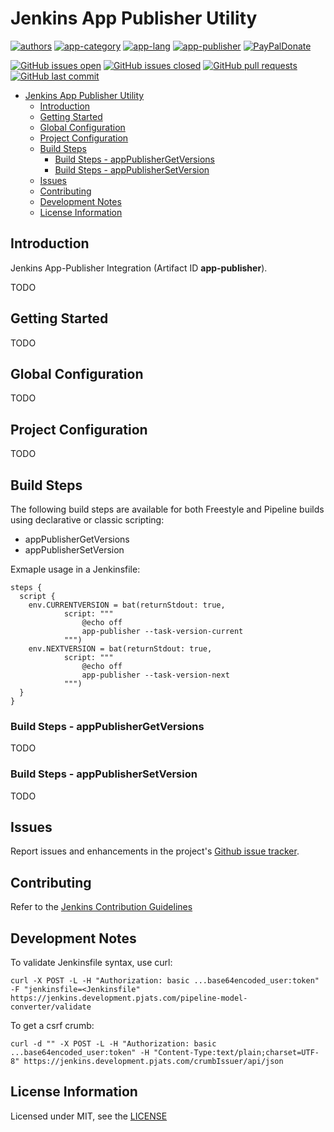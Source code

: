 # Jenkins App Publisher Utility

[![authors](https://img.shields.io/badge/authors-scott%20meesseman-6F02B5.svg?logo=visual%20studio%20code)](https://www.littlesm.com)
[![app-category](https://img.shields.io/badge/category-jenkins%20plugins-blue.svg)](https://github.com/spmeesseman/jenkins-app-publisher)
[![app-lang](https://img.shields.io/badge/language-java%20maven-blue.svg)](https://github.com/spmeesseman/jenkins-app-publisher)
[![app-publisher](https://img.shields.io/badge/%20%20%F0%9F%93%A6%F0%9F%9A%80-jenkins--mantisbt--plugin-e10000.svg)](https://github.com/spmeesseman/jenkins-app-publisher)
[![PayPalDonate](https://img.shields.io/badge/paypal-donate-green.svg)](https://www.paypal.com/cgi-bin/webscr?cmd=_donations&business=YWZXT3KE2L4BA&item_name=taskexplorer&currency_code=USD)

[![GitHub issues open](https://img.shields.io/github/issues-raw/spmeesseman/jenkins%2dmantisbt%2dplugin.svg?logo=github)](https://github.com/spmeesseman/jenkins-app-publisher/issues)
[![GitHub issues closed](https://img.shields.io/github/issues-closed-raw/spmeesseman/jenkins%2dmantisbt%2dplugin.svg?logo=github)](https://github.com/spmeesseman/jenkins-app-publisher/issues)
[![GitHub pull requests](https://img.shields.io/github/issues-pr/spmeesseman/jenkins%2dmantisbt%2dplugin.svg?logo=github)](https://github.com/spmeesseman/jenkins-app-publisher/pulls)
[![GitHub last commit](https://img.shields.io/github/last-commit/spmeesseman/jenkins%2dmantisbt%2dplugin.svg?logo=github)](https://github.com/spmeesseman/jenkins-app-publisher)

- [Jenkins App Publisher Utility](#jenkins-app-publisher-utility)
  - [Introduction](#introduction)
  - [Getting Started](#getting-started)
  - [Global Configuration](#global-configuration)
  - [Project Configuration](#project-configuration)
  - [Build Steps](#build-steps)
    - [Build Steps - appPublisherGetVersions](#build-steps---apppublishergetversions)
    - [Build Steps - appPublisherSetVersion](#build-steps---apppublishersetversion)
  - [Issues](#issues)
  - [Contributing](#contributing)
  - [Development Notes](#development-notes)
  - [License Information](#license-information)

## Introduction

Jenkins App-Publisher Integration (Artifact ID **app-publisher**).

TODO

## Getting Started

TODO

## Global Configuration

TODO

## Project Configuration

TODO

## Build Steps

The following build steps are available for both Freestyle and Pipeline builds using declarative or classic scripting:

- appPublisherGetVersions
- appPublisherSetVersion

Exmaple usage in a Jenkinsfile:

    steps { 
      script {
        env.CURRENTVERSION = bat(returnStdout: true,
                script: """
                    @echo off
                    app-publisher --task-version-current
                """)
        env.NEXTVERSION = bat(returnStdout: true,
                script: """
                    @echo off
                    app-publisher --task-version-next
                """)
      }
    }

### Build Steps - appPublisherGetVersions

TODO

### Build Steps - appPublisherSetVersion

TODO

## Issues

Report issues and enhancements in the project's [Github issue tracker](https://github.com/spmeesseman/jenkins-app-publisher/issues).

## Contributing

Refer to the [Jenkins Contribution Guidelines](https://github.com/jenkinsci/.github/blob/master/CONTRIBUTING.md)

## Development Notes

To validate Jenkinsfile syntax, use curl:

    curl -X POST -L -H "Authorization: basic ...base64encoded_user:token" -F "jenkinsfile=<Jenkinsfile" https://jenkins.development.pjats.com/pipeline-model-converter/validate

To get a csrf crumb:

    curl -d "" -X POST -L -H "Authorization: basic ...base64encoded_user:token" -H "Content-Type:text/plain;charset=UTF-8" https://jenkins.development.pjats.com/crumbIssuer/api/json

## License Information

Licensed under MIT, see the [LICENSE](LICENSE.md)
